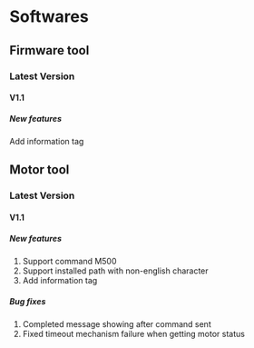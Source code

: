 # Softwares

## Firmware tool

### Latest Version

#### V1.1

##### New features
Add information tag

## Motor tool

### Latest Version

#### V1.1

##### New features
1. Support command M500
2. Support installed path with non-english character
3. Add information tag

##### Bug fixes
1. Completed message showing after command sent
2. Fixed timeout mechanism failure when getting motor status